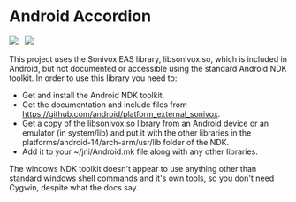 Android Accordion
=================

![](http://github.com/billthefarmer/accordion/wiki/images/Accordion.png)
&nbsp;
![](http://github.com/billthefarmer/accordion/wiki/images/Accordion-settings.png)

This project uses the Sonivox EAS library, libsonivox.so, which is included in Android, but not documented or accessible using the standard Android NDK toolkit. In order to use this library you need to:

  * Get and install the Android NDK toolkit.
  * Get the documentation and include files from https://github.com/android/platform_external_sonivox.
  * Get a copy of the libsonivox.so library from an Android device or an emulator (in system/lib) and put it with the other libraries in the platforms/android-14/arch-arm/usr/lib folder of the NDK.
  * Add it to your ~/jni/Android.mk file along with any other libraries.

The windows NDK toolkit doesn't appear to use anything other than standard windows shell commands and it's own tools, so you don't need Cygwin, despite what the docs say.
